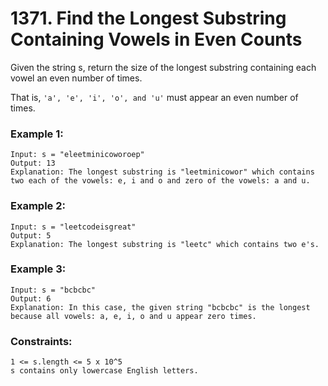 # 1371. Find the Longest Substring Containing Vowels in Even Counts

Given the string s, return the size of the longest substring containing each vowel an even number of times. 

That is, `'a', 'e', 'i', 'o', and 'u'` must appear an even number of times.

 

### Example 1:
```
Input: s = "eleetminicoworoep"
Output: 13
Explanation: The longest substring is "leetminicowor" which contains two each of the vowels: e, i and o and zero of the vowels: a and u.
```
### Example 2:
```
Input: s = "leetcodeisgreat"
Output: 5
Explanation: The longest substring is "leetc" which contains two e's.
```
### Example 3:
```
Input: s = "bcbcbc"
Output: 6
Explanation: In this case, the given string "bcbcbc" is the longest because all vowels: a, e, i, o and u appear zero times.
```

### Constraints:
```
1 <= s.length <= 5 x 10^5
s contains only lowercase English letters.
```
